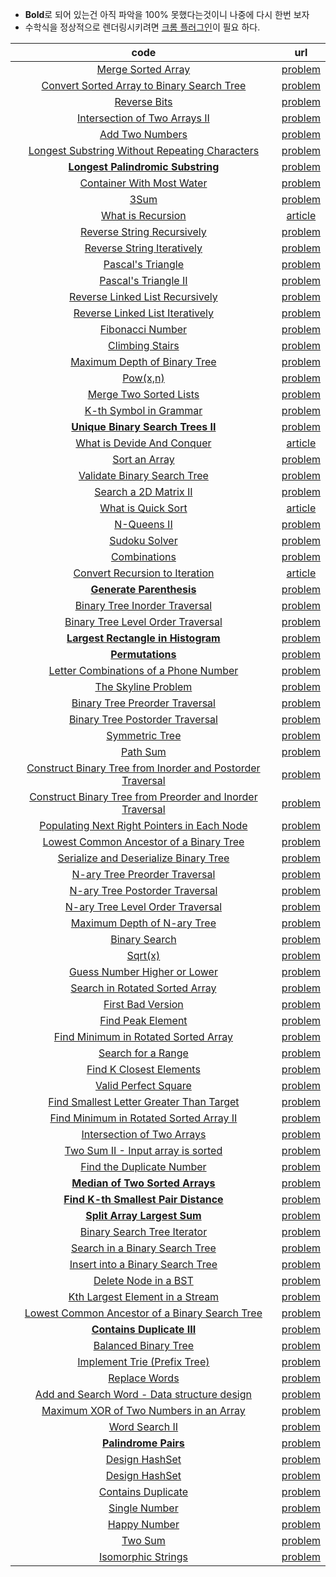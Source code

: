 * **Bold**로 되어 있는건 아직 파악을 100% 못했다는것이니 나중에 다시 한번 보자
* 수학식을 정상적으로 렌더링시키려면 [크롬 플러그인](https://chrome.google.com/webstore/detail/mathjax-plugin-for-github/ioemnmodlmafdkllaclgeombjnmnbima)이 필요 하다.

|code|url|
|:-----:|:-----:|
|[Merge Sorted Array](/Leetcode/merge_sorted_array.md)| [problem](https://leetcode.com/problems/merge-sorted-array/)|
|[Convert Sorted Array to Binary Search Tree](/Leetcode/convert_sorted_array_to_binary_search_tree.md)| [problem](https://leetcode.com/problems/convert-sorted-array-to-binary-search-tree/)|
|[Reverse Bits](/Leetcode/reverse_bits.md)| [problem](https://leetcode.com/problems/reverse-bits/)|
|[Intersection of Two Arrays II](/Leetcode/intersection_of_two_arrays_ii.md)| [problem](https://leetcode.com/problems/intersection-of-two-arrays-ii/)|
|[Add Two Numbers](/Leetcode/add_two_numbers.md)| [problem](https://leetcode.com/problems/add-two-numbers/)|
|[Longest Substring Without Repeating Characters](/Leetcode/longest_substring_without_repeating_characters.md)| [problem](https://leetcode.com/problems/longest-substring-without-repeating-characters/)|
|[**Longest Palindromic Substring**](/Leetcode/longest_palindromic_substring.md)| [problem](https://leetcode.com/problems/longest-palindromic-substring/)|
|[Container With Most Water](/Leetcode/container_with_most_water.md)| [problem](https://leetcode.com/problems/container-with-most-water/)|
|[3Sum](/Leetcode/3sum.md)| [problem](https://leetcode.com/problems/3sum/)|
|[What is Recursion](/Leetcode/what_is_recursion.md)| [article](https://leetcode.com/explore/learn/card/recursion-i/250/principle-of-recursion/1439/)|
|[Reverse String Recursively](/Leetcode/reverse_string_recursively.md)| [problem](https://leetcode.com/explore/learn/card/recursion-i/250/principle-of-recursion/1440/)|
|[Reverse String Iteratively](/Leetcode/reverse_string_iteratively.md)| [problem](https://leetcode.com/explore/learn/card/recursion-i/250/principle-of-recursion/1440/)|
|[Pascal's Triangle](/Leetcode/pascals_triangle.md)| [problem](https://leetcode.com/explore/learn/card/recursion-i/251/scenario-i-recurrence-relation/1659/)|
|[Pascal's Triangle II](/Leetcode/pascals_triangle_ii.md)| [problem](https://leetcode.com/explore/learn/card/recursion-i/251/scenario-i-recurrence-relation/1660/)|
|[Reverse Linked List Recursively](/Leetcode/reverse_linked_list_recursively.md)| [problem](https://leetcode.com/explore/learn/card/recursion-i/251/scenario-i-recurrence-relation/2378/)|
|[Reverse Linked List Iteratively](/Leetcode/reverse_linked_list_iteratively.md)| [problem](https://leetcode.com/explore/learn/card/recursion-i/251/scenario-i-recurrence-relation/2378/)|
|[Fibonacci Number](/Leetcode/fibonacci_number.md)| [problem](https://leetcode.com/explore/learn/card/recursion-i/255/recursion-memoization/1661/)|
|[Climbing Stairs](/Leetcode/climbing_stairs.md)| [problem](https://leetcode.com/explore/learn/card/recursion-i/255/recursion-memoization/1662/)|
|[Maximum Depth of Binary Tree](/Leetcode/maximum_depth_of_binary_tree.md)| [problem](https://leetcode.com/explore/learn/card/recursion-i/256/complexity-analysis/2375/)|
|[Pow(x,n)](/Leetcode/pow.md)| [problem](https://leetcode.com/explore/learn/card/recursion-i/256/complexity-analysis/2380/)|
|[Merge Two Sorted Lists](/Leetcode/merge_two_sorted_lists.md)| [problem](https://leetcode.com/explore/learn/card/recursion-i/253/conclusion/2382/)|
|[K-th Symbol in Grammar](/Leetcode/kth_symbol_in_grammar.md)| [problem](https://leetcode.com/explore/learn/card/recursion-i/253/conclusion/1675/)|
|[**Unique Binary Search Trees II**](/Leetcode/unique_bst_ii.md)| [problem](https://leetcode.com/explore/learn/card/recursion-i/253/conclusion/2384/)|
|[What is Devide And Conquer](/Leetcode/what_is_devide_and_conquer.md)| [article](https://leetcode.com/explore/learn/card/recursion-ii/470/divide-and-conquer/2897/)|
|[Sort an Array](/Leetcode/sort_an_array.md)| [problem](https://leetcode.com/explore/learn/card/recursion-ii/470/divide-and-conquer/2944/)|
|[Validate Binary Search Tree](/Leetcode/validate_binary_search_tree.md)| [problem](https://leetcode.com/explore/learn/card/recursion-ii/470/divide-and-conquer/2874/)|
|[Search a 2D Matrix II](/Leetcode/search_2d_matrix_ii.md)| [problem](https://leetcode.com/explore/learn/card/recursion-ii/470/divide-and-conquer/2872/)|
|[What is Quick Sort](/Leetcode/what_is_quick_sort.md)| [article](https://leetcode.com/explore/learn/card/recursion-ii/470/divide-and-conquer/2870/)|
|[N-Queens II](/Leetcode/n_queens_ii.md)| [problem](https://leetcode.com/explore/learn/card/recursion-ii/472/backtracking/2804/)|
|[Sudoku Solver](/Leetcode/sudoku_solver.md)| [problem](https://leetcode.com/explore/learn/card/recursion-ii/472/backtracking/2796/)|
|[Combinations](/Leetcode/combinations.md)| [problem](https://leetcode.com/explore/learn/card/recursion-ii/472/backtracking/2798/)|
|[Convert Recursion to Iteration](/Leetcode/convert_recursion_to_iteration.md)| [article](https://leetcode.com/explore/learn/card/recursion-ii/503/recursion-to-iteration/2693/)|
|[**Generate Parenthesis**](/Leetcode/generate_parenthesis.md)| [problem](https://leetcode.com/explore/learn/card/recursion-ii/503/recursion-to-iteration/2772/)|
|[Binary Tree Inorder Traversal](/Leetcode/binary_tree_inorder_traversal.md.md)| [problem](https://leetcode.com/explore/learn/card/recursion-ii/503/recursion-to-iteration/2774/)|
|[Binary Tree Level Order Traversal](/Leetcode/binary_tree_level_order_traversal.md)| [problem](https://leetcode.com/explore/learn/card/recursion-ii/503/recursion-to-iteration/2784/)|
|[**Largest Rectangle in Histogram**](/Leetcode/largest_rectangle_in_histogram.md)| [problem](https://leetcode.com/explore/learn/card/recursion-ii/507/beyond-recursion/2901/)|
|[**Permutations**](/Leetcode/permutations.md)| [problem](https://leetcode.com/explore/learn/card/recursion-ii/507/beyond-recursion/2903/)|
|[Letter Combinations of a Phone Number](/Leetcode/letter_combination_phone.md)| [problem](https://leetcode.com/explore/learn/card/recursion-ii/507/beyond-recursion/2905/)|
|[The Skyline Problem](/Leetcode/skyline_problem.md)| [problem](https://leetcode.com/explore/learn/card/recursion-ii/507/beyond-recursion/3006/)|
|[Binary Tree Preorder Traversal](/Leetcode/binary_tree_preorder_traversal.md)| [problem](https://leetcode.com/explore/learn/card/data-structure-tree/134/traverse-a-tree/928/)|
|[Binary Tree Postorder Traversal](/Leetcode/binary_tree_postorder_traversal.md)| [problem](https://leetcode.com/explore/learn/card/data-structure-tree/134/traverse-a-tree/930/)|
|[Symmetric Tree](/Leetcode/symmetric_tree.md)| [problem](https://leetcode.com/explore/learn/card/data-structure-tree/17/solve-problems-recursively/536/)|
|[Path Sum](/Leetcode/path_sum.md)| [problem](https://leetcode.com/explore/learn/card/data-structure-tree/17/solve-problems-recursively/537/)|
|[Construct Binary Tree from Inorder and Postorder Traversal](/Leetcode/construct_binarytree_from_inorder_n_postorder_traversal.md)| [problem](https://leetcode.com/explore/learn/card/data-structure-tree/133/conclusion/942/)|
|[Construct Binary Tree from Preorder and Inorder Traversal](/Leetcode/construct_binarytree_from_preorder_n_inorder_traversal.md)| [problem](https://leetcode.com/explore/learn/card/data-structure-tree/133/conclusion/943/)|
|[Populating Next Right Pointers in Each Node](/Leetcode/populating_next_right_pointers_in_each_node.md)| [problem](https://leetcode.com/explore/learn/card/data-structure-tree/133/conclusion/994/)|
|[Lowest Common Ancestor of a Binary Tree](/Leetcode/lowest_common_ancestor_of_a_binarytree.md)| [problem](https://leetcode.com/explore/learn/card/data-structure-tree/133/conclusion/932/)|
|[Serialize and Deserialize Binary Tree](/Leetcode/serialize_deserialize_binarytree.md)| [problem](https://leetcode.com/explore/learn/card/data-structure-tree/133/conclusion/995/)|
|[N-ary Tree Preorder Traversal](/Leetcode/n_ary_tree_preorder_traversal.md)| [problem](https://leetcode.com/explore/learn/card/n-ary-tree/130/traversal/925/)|
|[N-ary Tree Postorder Traversal](/Leetcode/n_ary_tree_postorder_traversal.md)| [problem](https://leetcode.com/explore/learn/card/n-ary-tree/130/traversal/926/)|
|[N-ary Tree Level Order Traversal](/Leetcode/n_ary_tree_levelorder_traversal.md)| [problem](https://leetcode.com/explore/learn/card/n-ary-tree/130/traversal/915/)|
|[Maximum Depth of N-ary Tree](/Leetcode/maximum_depth_of_n_ary_tree.md)| [problem](https://leetcode.com/explore/learn/card/n-ary-tree/131/recursion/919/)|
|[Binary Search](/Leetcode/binary_search.md)| [problem](https://leetcode.com/explore/learn/card/binary-search/138/background/1038/)|
|[Sqrt(x)](/Leetcode/sqrt.md)| [problem](https://leetcode.com/explore/learn/card/binary-search/125/template-i/950/)|
|[Guess Number Higher or Lower](/Leetcode/guess_number_higher_or_lower.md)| [problem](https://leetcode.com/explore/learn/card/binary-search/125/template-i/951/)|
|[Search in Rotated Sorted Array](/Leetcode/search_in_rotated_sorted_array.md)| [problem](https://leetcode.com/explore/learn/card/binary-search/125/template-i/952/)|
|[First Bad Version](/Leetcode/first_bad_version.md)| [problem](https://leetcode.com/explore/learn/card/binary-search/126/template-ii/947/)|
|[Find Peak Element](/Leetcode/find_peak_element.md)| [problem](https://leetcode.com/explore/learn/card/binary-search/126/template-ii/948/)|
|[Find Minimum in Rotated Sorted Array](/Leetcode/find_minimum_in_rotated_sorted_array.md)| [problem](https://leetcode.com/explore/learn/card/binary-search/126/template-ii/949/)|
|[Search for a Range](/Leetcode/search_for_a_range.md)| [problem](https://leetcode.com/explore/learn/card/binary-search/135/template-iii/944/)|
|[Find K Closest Elements](/Leetcode/find_k_closest_elements.md)| [problem](https://leetcode.com/explore/learn/card/binary-search/135/template-iii/945/)|
|[Valid Perfect Square](/Leetcode/valid_perfect_square.md)| [problem](https://leetcode.com/explore/learn/card/binary-search/137/conclusion/978/)|
|[Find Smallest Letter Greater Than Target](/Leetcode/find_smallest_letter_greater_target.md)| [problem](https://leetcode.com/explore/learn/card/binary-search/137/conclusion/977/)|
|[Find Minimum in Rotated Sorted Array II](/Leetcode/find_minimum_in_rotated_sorted_array_ii.md)| [problem](https://leetcode.com/explore/learn/card/binary-search/126/template-ii/949/)|
|[Intersection of Two Arrays](/Leetcode/intersection_of_two_arrays.md)| [problem](https://leetcode.com/explore/learn/card/binary-search/144/more-practices/1034/)|
|[Two Sum II - Input array is sorted](/Leetcode/two_sum_ii_input_array_sorted.md)| [problem](https://leetcode.com/explore/learn/card/binary-search/144/more-practices/1035/)|
|[Find the Duplicate Number](/Leetcode/find_duplicate_number.md)| [problem](https://leetcode.com/explore/learn/card/binary-search/146/more-practices-ii/1039/)|
|[**Median of Two Sorted Arrays**](/Leetcode/median_of_two_sorted_arrays.md)| [problem](https://leetcode.com/explore/learn/card/binary-search/146/more-practices-ii/1040/)|
|[**Find K-th Smallest Pair Distance**](/Leetcode/find_k_th_smallest_pair_distance.md)| [problem](https://leetcode.com/explore/learn/card/binary-search/146/more-practices-ii/1041/)|
|[**Split Array Largest Sum**](/Leetcode/split_array_largest_sum.md)| [problem](https://leetcode.com/explore/learn/card/binary-search/146/more-practices-ii/1042/)|
|[Binary Search Tree Iterator](/Leetcode/binary_search_tree_iterator.md)| [problem](https://leetcode.com/explore/learn/card/introduction-to-data-structure-binary-search-tree/140/introduction-to-a-bst/1008/)|
|[Search in a Binary Search Tree](/Leetcode/search_in_binary_search_tree.md)| [problem](https://leetcode.com/explore/learn/card/introduction-to-data-structure-binary-search-tree/141/basic-operations-in-a-bst/1000/)|
|[Insert into a Binary Search Tree](/Leetcode/insert_into_binary_search_tree.md)| [problem](https://leetcode.com/explore/learn/card/introduction-to-data-structure-binary-search-tree/141/basic-operations-in-a-bst/1003/)|
|[Delete Node in a BST](/Leetcode/delete_node_in_bst.md)| [problem](https://leetcode.com/explore/learn/card/introduction-to-data-structure-binary-search-tree/141/basic-operations-in-a-bst/1006/)|
|[Kth Largest Element in a Stream](/Leetcode/kth_largest_element_stream.md)| [problem](https://leetcode.com/explore/learn/card/introduction-to-data-structure-binary-search-tree/142/conclusion/1018/)|
|[Lowest Common Ancestor of a Binary Search Tree](/Leetcode/lowest_common_ancestor_of_a_bst.md)| [problem](https://leetcode.com/explore/learn/card/introduction-to-data-structure-binary-search-tree/142/conclusion/1012/)|
|[**Contains Duplicate III**](/Leetcode/contains_duplicate_iii.md)| [problem](https://leetcode.com/explore/learn/card/introduction-to-data-structure-binary-search-tree/142/conclusion/1013/)|
|[Balanced Binary Tree](/Leetcode/balanced_binary_tree.md)| [problem](https://leetcode.com/explore/learn/card/introduction-to-data-structure-binary-search-tree/143/appendix-height-balanced-bst/1027/)|
|[Implement Trie (Prefix Tree)](/Leetcode/implement_trie.md)| [problem](https://leetcode.com/explore/learn/card/trie/147/basic-operations/1047/)|
|[Replace Words](/Leetcode/replace_words.md)| [problem](https://leetcode.com/explore/learn/card/trie/148/practical-application-i/1053/)|
|[Add and Search Word - Data structure design](/Leetcode/add_search_word.md)| [problem](https://leetcode.com/explore/learn/card/trie/148/practical-application-i/1052/)|
|[Maximum XOR of Two Numbers in an Array](/Leetcode/max_xor_two_numbers_in_array.md)| [problem](https://leetcode.com/explore/learn/card/trie/149/practical-application-ii/1057/)|
|[Word Search II](/Leetcode/word_search_ii.md)| [problem](https://leetcode.com/explore/learn/card/trie/149/practical-application-ii/1056/)|
|[**Palindrome Pairs**](/Leetcode/palindrome_pairs.md)| [problem](https://leetcode.com/explore/learn/card/trie/149/practical-application-ii/1138/)|
|[Design HashSet](/Leetcode/design_hashset.md)| [problem](https://leetcode.com/explore/learn/card/hash-table/182/practical-applications/1139/)|
|[Design HashSet](/Leetcode/design_hashmap.md)| [problem](https://leetcode.com/explore/learn/card/hash-table/182/practical-applications/1140/)|
|[Contains Duplicate](/Leetcode/contains_duplicate.md)| [problem](https://leetcode.com/explore/learn/card/hash-table/183/combination-with-other-algorithms/1112/)|
|[Single Number](/Leetcode/single_number.md)| [problem](https://leetcode.com/explore/learn/card/hash-table/183/combination-with-other-algorithms/1176/)|
|[Happy Number](/Leetcode/happy_number.md)| [problem](https://leetcode.com/explore/learn/card/hash-table/183/combination-with-other-algorithms/1131/)|
|[Two Sum](/Leetcode/two_sum.md)| [problem](https://leetcode.com/explore/learn/card/hash-table/184/comparison-with-other-data-structures/1115/)|
|[Isomorphic Strings](/Leetcode/isomorphic_strings.md)| [problem](https://leetcode.com/explore/learn/card/hash-table/184/comparison-with-other-data-structures/1117/)|